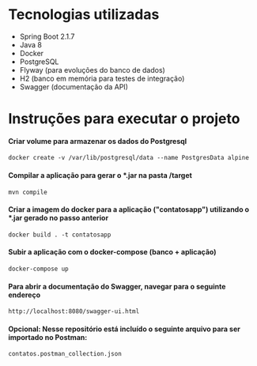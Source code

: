 # Tecnologias utilizadas
* Spring Boot 2.1.7
* Java 8
* Docker
* PostgreSQL
* Flyway (para evoluções do banco de dados)
* H2 (banco em memória para testes de integração)
* Swagger (documentação da API)

# Instruções para executar o projeto

#### Criar volume para armazenar os dados do Postgresql
`docker create -v /var/lib/postgresql/data --name PostgresData alpine`

#### Compilar a aplicação para gerar o *.jar na pasta /target
`mvn compile`

#### Criar a imagem do docker para a aplicação ("contatosapp") utilizando o *.jar gerado no passo anterior
`docker build . -t contatosapp`

#### Subir a aplicação com o docker-compose (banco + aplicação)
`docker-compose up`

#### Para abrir a documentação do Swagger, navegar para o seguinte endereço
`http://localhost:8080/swagger-ui.html`

#### Opcional: Nesse repositório está incluído o seguinte arquivo para ser importado no Postman:
`contatos.postman_collection.json`